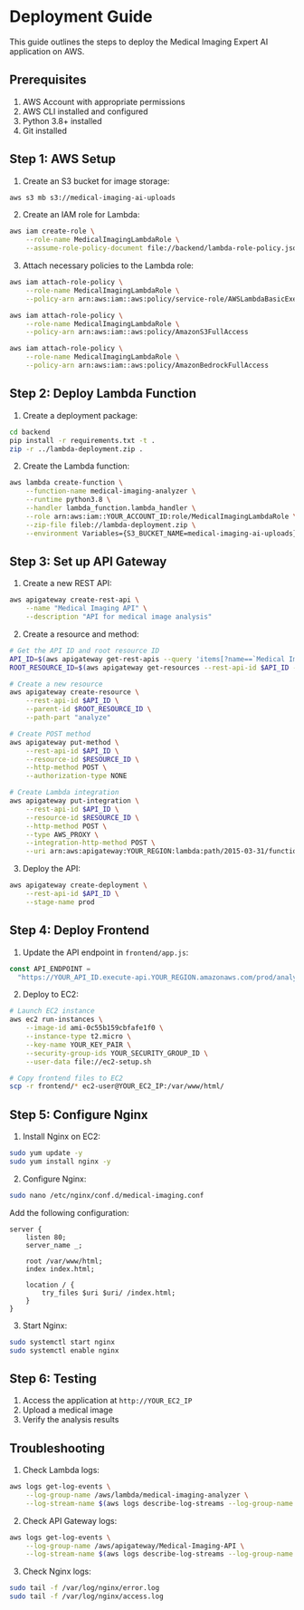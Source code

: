 # Deployment Guide

This guide outlines the steps to deploy the Medical Imaging Expert AI application on AWS.

## Prerequisites

1. AWS Account with appropriate permissions
2. AWS CLI installed and configured
3. Python 3.8+ installed
4. Git installed

## Step 1: AWS Setup

1. Create an S3 bucket for image storage:

```bash
aws s3 mb s3://medical-imaging-ai-uploads
```

2. Create an IAM role for Lambda:

```bash
aws iam create-role \
    --role-name MedicalImagingLambdaRole \
    --assume-role-policy-document file://backend/lambda-role-policy.json
```

3. Attach necessary policies to the Lambda role:

```bash
aws iam attach-role-policy \
    --role-name MedicalImagingLambdaRole \
    --policy-arn arn:aws:iam::aws:policy/service-role/AWSLambdaBasicExecutionRole

aws iam attach-role-policy \
    --role-name MedicalImagingLambdaRole \
    --policy-arn arn:aws:iam::aws:policy/AmazonS3FullAccess

aws iam attach-role-policy \
    --role-name MedicalImagingLambdaRole \
    --policy-arn arn:aws:iam::aws:policy/AmazonBedrockFullAccess
```

## Step 2: Deploy Lambda Function

1. Create a deployment package:

```bash
cd backend
pip install -r requirements.txt -t .
zip -r ../lambda-deployment.zip .
```

2. Create the Lambda function:

```bash
aws lambda create-function \
    --function-name medical-imaging-analyzer \
    --runtime python3.8 \
    --handler lambda_function.lambda_handler \
    --role arn:aws:iam::YOUR_ACCOUNT_ID:role/MedicalImagingLambdaRole \
    --zip-file fileb://lambda-deployment.zip \
    --environment Variables={S3_BUCKET_NAME=medical-imaging-ai-uploads}
```

## Step 3: Set up API Gateway

1. Create a new REST API:

```bash
aws apigateway create-rest-api \
    --name "Medical Imaging API" \
    --description "API for medical image analysis"
```

2. Create a resource and method:

```bash
# Get the API ID and root resource ID
API_ID=$(aws apigateway get-rest-apis --query 'items[?name==`Medical Imaging API`].id' --output text)
ROOT_RESOURCE_ID=$(aws apigateway get-resources --rest-api-id $API_ID --query 'items[?path==`/`].id' --output text)

# Create a new resource
aws apigateway create-resource \
    --rest-api-id $API_ID \
    --parent-id $ROOT_RESOURCE_ID \
    --path-part "analyze"

# Create POST method
aws apigateway put-method \
    --rest-api-id $API_ID \
    --resource-id $RESOURCE_ID \
    --http-method POST \
    --authorization-type NONE

# Create Lambda integration
aws apigateway put-integration \
    --rest-api-id $API_ID \
    --resource-id $RESOURCE_ID \
    --http-method POST \
    --type AWS_PROXY \
    --integration-http-method POST \
    --uri arn:aws:apigateway:YOUR_REGION:lambda:path/2015-03-31/functions/arn:aws:lambda:YOUR_REGION:YOUR_ACCOUNT_ID:function:medical-imaging-analyzer/invocations
```

3. Deploy the API:

```bash
aws apigateway create-deployment \
    --rest-api-id $API_ID \
    --stage-name prod
```

## Step 4: Deploy Frontend

1. Update the API endpoint in `frontend/app.js`:

```javascript
const API_ENDPOINT =
  "https://YOUR_API_ID.execute-api.YOUR_REGION.amazonaws.com/prod/analyze";
```

2. Deploy to EC2:

```bash
# Launch EC2 instance
aws ec2 run-instances \
    --image-id ami-0c55b159cbfafe1f0 \
    --instance-type t2.micro \
    --key-name YOUR_KEY_PAIR \
    --security-group-ids YOUR_SECURITY_GROUP_ID \
    --user-data file://ec2-setup.sh

# Copy frontend files to EC2
scp -r frontend/* ec2-user@YOUR_EC2_IP:/var/www/html/
```

## Step 5: Configure Nginx

1. Install Nginx on EC2:

```bash
sudo yum update -y
sudo yum install nginx -y
```

2. Configure Nginx:

```bash
sudo nano /etc/nginx/conf.d/medical-imaging.conf
```

Add the following configuration:

```nginx
server {
    listen 80;
    server_name _;

    root /var/www/html;
    index index.html;

    location / {
        try_files $uri $uri/ /index.html;
    }
}
```

3. Start Nginx:

```bash
sudo systemctl start nginx
sudo systemctl enable nginx
```

## Step 6: Testing

1. Access the application at `http://YOUR_EC2_IP`
2. Upload a medical image
3. Verify the analysis results

## Troubleshooting

1. Check Lambda logs:

```bash
aws logs get-log-events \
    --log-group-name /aws/lambda/medical-imaging-analyzer \
    --log-stream-name $(aws logs describe-log-streams --log-group-name /aws/lambda/medical-imaging-analyzer --query 'logStreams[0].logStreamName' --output text)
```

2. Check API Gateway logs:

```bash
aws logs get-log-events \
    --log-group-name /aws/apigateway/Medical-Imaging-API \
    --log-stream-name $(aws logs describe-log-streams --log-group-name /aws/apigateway/Medical-Imaging-API --query 'logStreams[0].logStreamName' --output text)
```

3. Check Nginx logs:

```bash
sudo tail -f /var/log/nginx/error.log
sudo tail -f /var/log/nginx/access.log
```

